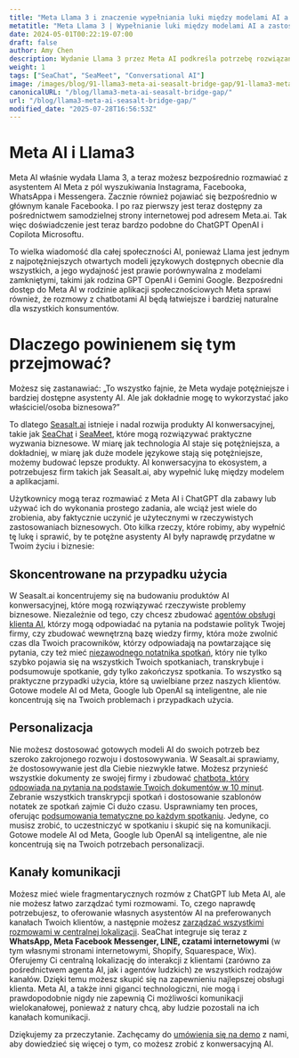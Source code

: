 ```yaml
---
title: "Meta Llama 3 i znaczenie wypełniania luki między modelami AI a zastosowaniami biznesowymi"
metatitle: "Meta Llama 3 | Wypełnianie luki między modelami AI a zastosowaniami biznesowymi"
date: 2024-05-01T00:22:19-07:00
draft: false
author: Amy Chen
description: Wydanie Llama 3 przez Meta AI podkreśla potrzebę rozwiązań, które wypełniają lukę między potężnymi modelami AI a praktycznymi zastosowaniami biznesowymi. Dowiedz się, jak Seasalt.ai buduje spersonalizowane produkty AI konwersacyjnej, aby wypełnić tę lukę i rozwiązać rzeczywiste wyzwania.
weight: 1
tags: ["SeaChat", "SeaMeet", "Conversational AI"]
image: /images/blog/91-llama3-meta-ai-seasalt-bridge-gap/91-llama3-meta-ai-seasalt-bridge-gap.png
canonicalURL: "/blog/llama3-meta-ai-seasalt-bridge-gap/"
url: "/blog/llama3-meta-ai-seasalt-bridge-gap/"
modified_date: "2025-07-28T16:56:53Z"
---
```


# Meta AI i Llama3
Meta AI właśnie wydała Llama 3, a teraz możesz bezpośrednio rozmawiać z asystentem AI Meta z pól wyszukiwania Instagrama, Facebooka, WhatsAppa i Messengera. Zacznie również pojawiać się bezpośrednio w głównym kanale Facebooka. I po raz pierwszy jest teraz dostępny za pośrednictwem samodzielnej strony internetowej pod adresem Meta.ai. Tak więc doświadczenie jest teraz bardzo podobne do ChatGPT OpenAI i Copilota Microsoftu.

To wielka wiadomość dla całej społeczności AI, ponieważ Llama jest jednym z najpotężniejszych otwartych modeli językowych dostępnych obecnie dla wszystkich, a jego wydajność jest prawie porównywalna z modelami zamkniętymi, takimi jak rodzina GPT OpenAI i Gemini Google. Bezpośredni dostęp do Meta AI w rodzinie aplikacji społecznościowych Meta sprawi również, że rozmowy z chatbotami AI będą łatwiejsze i bardziej naturalne dla wszystkich konsumentów.

# Dlaczego powinienem się tym przejmować?
Możesz się zastanawiać: „To wszystko fajnie, że Meta wydaje potężniejsze i bardziej dostępne asystenty AI. Ale jak dokładnie mogę to wykorzystać jako właściciel/osoba biznesowa?”

To dlatego [Seasalt.ai](https://seasalt.ai/?utm_source=blog) istnieje i nadal rozwija produkty AI konwersacyjnej, takie jak [SeaChat](https://chat.seasalt.ai/?utm_source=blog) i [SeaMeet](https://meet.seasalt.ai/?utm_source=blog), które mogą rozwiązywać praktyczne wyzwania biznesowe. W miarę jak technologia AI staje się potężniejsza, a dokładniej, w miarę jak duże modele językowe stają się potężniejsze, możemy budować lepsze produkty. AI konwersacyjna to ekosystem, a potrzebujesz firm takich jak Seasalt.ai, aby wypełnić lukę między modelem a aplikacjami.

Użytkownicy mogą teraz rozmawiać z Meta AI i ChatGPT dla zabawy lub używać ich do wykonania prostego zadania, ale wciąż jest wiele do zrobienia, aby faktycznie uczynić je użytecznymi w rzeczywistych zastosowaniach biznesowych. Oto kilka rzeczy, które robimy, aby wypełnić tę lukę i sprawić, by te potężne asystenty AI były naprawdę przydatne w Twoim życiu i biznesie:

## Skoncentrowane na przypadku użycia

W Seasalt.ai koncentrujemy się na budowaniu produktów AI konwersacyjnej, które mogą rozwiązywać rzeczywiste problemy biznesowe. Niezależnie od tego, czy chcesz zbudować [agentów obsługi klienta AI](https://chat.seasalt.ai/?utm_source=blog), którzy mogą odpowiadać na pytania na podstawie polityk Twojej firmy, czy zbudować wewnętrzną bazę wiedzy firmy, która może zwolnić czas dla Twoich pracowników, którzy odpowiadają na powtarzające się pytania, czy też mieć [niezawodnego notatnika spotkań](https://meet.seasalt.ai/?utm_source=blog), który nie tylko szybko pojawia się na wszystkich Twoich spotkaniach, transkrybuje i podsumowuje spotkanie, gdy tylko zakończysz spotkania. To wszystko są praktyczne przypadki użycia, które są uwielbiane przez naszych klientów. Gotowe modele AI od Meta, Google lub OpenAI są inteligentne, ale nie koncentrują się na Twoich problemach i przypadkach użycia.

## Personalizacja
Nie możesz dostosować gotowych modeli AI do swoich potrzeb bez szeroko zakrojonego rozwoju i dostosowywania. W Seasalt.ai sprawiamy, że dostosowywanie jest dla Ciebie niezwykle łatwe. Możesz przynieść wszystkie dokumenty ze swojej firmy i zbudować [chatbota, który odpowiada na pytania na podstawie Twoich dokumentów w 10 minut](https://chat.seasalt.ai/?utm_source=blog). Zebranie wszystkich transkrypcji spotkań i dostosowanie szablonów notatek ze spotkań zajmie Ci dużo czasu. Usprawniamy ten proces, oferując [podsumowania tematyczne po każdym spotkaniu](https://meet.seasalt.ai/?utm_source=blog). Jedyne, co musisz zrobić, to uczestniczyć w spotkaniu i skupić się na komunikacji. Gotowe modele AI od Meta, Google lub OpenAI są inteligentne, ale nie koncentrują się na Twoich potrzebach personalizacji.

## Kanały komunikacji

Możesz mieć wiele fragmentarycznych rozmów z ChatGPT lub Meta AI, ale nie możesz łatwo zarządzać tymi rozmowami. To, czego naprawdę potrzebujesz, to oferowanie własnych asystentów AI na preferowanych kanałach Twoich klientów, a następnie możesz [zarządzać wszystkimi rozmowami w centralnej lokalizacji](https://chat.seasalt.ai/?utm_source=blog). SeaChat integruje się teraz z **WhatsApp, Meta Facebook Messenger, LINE, czatami internetowymi** (w tym własnymi stronami internetowymi, Shopify, Squarespace, Wix). Oferujemy Ci centralną lokalizację do interakcji z klientami (zarówno za pośrednictwem agenta AI, jak i agentów ludzkich) ze wszystkich rodzajów kanałów. Dzięki temu możesz skupić się na zapewnieniu najlepszej obsługi klienta. Meta AI, a także inni giganci technologiczni, nie mogą i prawdopodobnie nigdy nie zapewnią Ci możliwości komunikacji wielokanałowej, ponieważ z natury chcą, aby ludzie pozostali na ich kanałach komunikacji.


Dziękujemy za przeczytanie. Zachęcamy do [umówienia się na demo](https://meetings.hubspot.com/seasalt-ai/seasalt-meeting) z nami, aby dowiedzieć się więcej o tym, co możesz zrobić z konwersacyjną AI.

